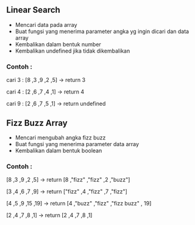 ## Linear Search

- Mencari data pada array
- Buat fungsi yang menerima parameter angka yg ingin dicari dan data array
- Kembalikan dalam bentuk number
- Kembalikan undefined jika tidak dikembalikan

### Contoh : 
cari 3 : 
[8 ,3 ,9 ,2 ,5] -> return 3

cari 4 :
[2 ,6 ,7 ,4 ,1] -> return 4

cari 9 :
[2 ,6 ,7 ,5 ,1] -> return undefined




## Fizz Buzz Array

- Mencari mengubah angka fizz buzz
- Buat fungsi yang menerima parameter data array
- Kembalikan dalam bentuk boolean

### Contoh :
[8 ,3 ,9 ,2 ,5] -> return [8 ,"fizz" ,"fizz" ,2 ,"buzz"]

[3 ,4 ,6 ,7 ,9] -> return ["fizz" ,4 ,"fizz" ,7 ,"fizz"]

[4 ,5 ,9 ,15 ,19] -> return [4 ,"buzz" ,"fizz" ,"fizz buzz" , 19]

[2 ,4 ,7 ,8 ,1] -> return [2 ,4 ,7 ,8 ,1]
